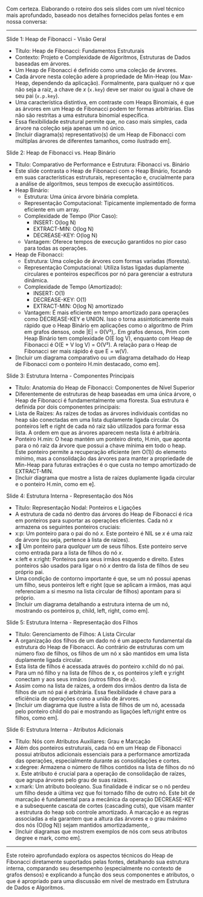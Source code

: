 Com certeza. Elaborando o roteiro dos seis slides com um nível técnico mais aprofundado, baseado nos detalhes fornecidos pelas fontes e em nossa conversa:

---

Slide 1: Heap de Fibonacci - Visão Geral

*   Título: Heap de Fibonacci: Fundamentos Estruturais
*   Contexto: Projeto e Complexidade de Algoritmos, Estruturas de Dados baseadas em árvores.
*   Um Heap de Fibonacci é definido como uma coleção de árvores.
*   Cada árvore nesta coleção adere à propriedade de Min-Heap (ou Max-Heap, dependendo da aplicação). Formalmente, para qualquer nó *x* que não seja a raiz, a chave de *x* (`x.key`) deve ser maior ou igual à chave de seu pai (`x.p.key`).
*   Uma característica distintiva, em contraste com Heaps Binomiais, é que as árvores em um Heap de Fibonacci podem ter formas arbitrárias. Elas não são restritas a uma estrutura binomial específica.
*   Essa flexibilidade estrutural permite que, no caso mais simples, cada árvore na coleção seja apenas um nó único.
*   [Incluir diagrama(s) representativo(s) de um Heap de Fibonacci com múltiplas árvores de diferentes tamanhos, como ilustrado em].

Slide 2: Heap de Fibonacci vs. Heap Binário

*   Título: Comparativo de Performance e Estrutura: Fibonacci vs. Binário
*   Este slide contrasta o Heap de Fibonacci com o Heap Binário, focando em suas características estruturais, representação e, crucialmente para a análise de algoritmos, seus tempos de execução assintóticos.
*   Heap Binário:
    *   Estrutura: Uma única árvore binária completa.
    *   Representação Computacional: Tipicamente implementado de forma eficiente em um array.
    *   Complexidade de Tempo (Pior Caso):
        *   INSERT: O(log N)
        *   EXTRACT-MIN: O(log N)
        *   DECREASE-KEY: O(log N)
    *   Vantagem: Oferece tempos de execução garantidos no pior caso para todas as operações.
*   Heap de Fibonacci:
    *   Estrutura: Uma coleção de árvores com formas variadas (floresta).
    *   Representação Computacional: Utiliza listas ligadas duplamente circulares e ponteiros específicos por nó para gerenciar a estrutura dinâmica.
    *   Complexidade de Tempo (Amortizado):
        *   INSERT: O(1)
        *   DECREASE-KEY: O(1)
        *   EXTRACT-MIN: O(log N) amortizado
    *   Vantagem: É mais eficiente em tempo amortizado para operações como DECREASE-KEY e UNION. Isso o torna assintoticamente mais rápido que o Heap Binário em aplicações como o algoritmo de Prim em grafos densos, onde |E| = Θ(V²),. Em grafos densos, Prim com Heap Binário tem complexidade O(E log V), enquanto com Heap de Fibonacci é O(E + V log V) = O(V²). A relação para o Heap de Fibonacci ser mais rápido é que E = w(V).
*   [Incluir um diagrama comparativo ou um diagrama detalhado do Heap de Fibonacci com o ponteiro H.min destacado, como em].

Slide 3: Estrutura Interna - Componentes Principais

*   Título: Anatomia do Heap de Fibonacci: Componentes de Nível Superior
*   Diferentemente de estruturas de heap baseadas em uma única árvore, o Heap de Fibonacci é fundamentalmente uma floresta. Sua estrutura é definida por dois componentes principais:
*   Lista de Raízes: As raízes de todas as árvores individuais contidas no heap são conectadas em uma lista duplamente ligada circular. Os ponteiros left e right de cada nó raiz são utilizados para formar essa lista. A ordem em que as árvores aparecem nesta lista é arbitrária.
*   Ponteiro H.min: O heap mantém um ponteiro direto, H.min, que aponta para o nó raiz da árvore que possui a chave mínima em todo o heap. Este ponteiro permite a recuperação eficiente (em O(1)) do elemento mínimo, mas a consolidação das árvores para manter a propriedade de Min-Heap para futuras extrações é o que custa no tempo amortizado de EXTRACT-MIN.
*   [Incluir diagrama que mostre a lista de raízes duplamente ligada circular e o ponteiro H.min, como em e].

Slide 4: Estrutura Interna - Representação dos Nós

*   Título: Representação Nodal: Ponteiros e Ligações
*   A estrutura de cada nó dentro das árvores do Heap de Fibonacci é rica em ponteiros para suportar as operações eficientes. Cada nó *x* armazena os seguintes ponteiros cruciais:
* x:p: Um ponteiro para o pai do nó *x*. Este ponteiro é NIL se *x* é uma raiz de árvore (ou seja, pertence à lista de raízes).
* x:child: Um ponteiro para *qualquer um* de seus filhos. Este ponteiro serve como entrada para a lista de filhos do nó *x*.
*   x:left e x:right: Ponteiros para seus irmãos esquerdo e direito. Estes ponteiros são usados para ligar o nó *x* dentro da lista de filhos de seu próprio pai.
*   Uma condição de contorno importante é que, se um nó possui apenas um filho, seus ponteiros left e right (que se aplicam a irmãos, mas aqui referenciam a si mesmo na lista circular de filhos) apontam para si próprio.
*   [Incluir um diagrama detalhando a estrutura interna de um nó, mostrando os ponteiros p, child, left, right, como em].

Slide 5: Estrutura Interna - Representação dos Filhos

*   Título: Gerenciamento de Filhos: A Lista Circular
*   A organização dos filhos de um dado nó é um aspecto fundamental da estrutura do Heap de Fibonacci. Ao contrário de estruturas com um número fixo de filhos, os filhos de um nó x são mantidos em uma lista duplamente ligada circular.
*   Esta lista de filhos é acessada através do ponteiro x:child do nó pai.
*   Para um nó filho y na lista de filhos de x, os ponteiros y:left e y:right conectam y aos seus irmãos (outros filhos de `x`).
*   Assim como na lista de raízes, a ordem dos irmãos dentro da lista de filhos de um nó pai é arbitrária. Essa flexibilidade é chave para a eficiência de operações como a união de árvores.
*   [Incluir um diagrama que ilustre a lista de filhos de um nó, acessada pelo ponteiro child do pai e mostrando as ligações left`/`right entre os filhos, como em].

Slide 6: Estrutura Interna - Atributos Adicionais

*   Título: Nós com Atributos Auxiliares: Grau e Marcação
*   Além dos ponteiros estruturais, cada nó em um Heap de Fibonacci possui atributos adicionais essenciais para a performance amortizada das operações, especialmente durante as consolidações e cortes.
*   x:degree: Armazena o número de filhos contidos na lista de filhos do nó x. Este atributo é crucial para a operação de consolidação de raízes, que agrupa árvores pelo grau de suas raízes.
*   x:mark: Um atributo booleano. Sua finalidade é indicar se o nó perdeu um filho desde a última vez que foi tornado filho de outro nó. Este bit de marcação é fundamental para a mecânica da operação DECREASE-KEY e a subsequente cascata de cortes (cascading cuts), que visam manter a estrutura do heap sob controle amortizado. A marcação e as regras associadas a ela garantem que a altura das árvores e o grau máximo dos nós (O(log N)) sejam mantidos amortizadamente,.
*   [Incluir diagramas que mostrem exemplos de nós com seus atributos degree e mark, como em].

---

Este roteiro aprofundado explora os aspectos técnicos do Heap de Fibonacci diretamente suportados pelas fontes, detalhando sua estrutura interna, comparando seu desempenho (especialmente no contexto de grafos densos) e explicando a função dos seus componentes e atributos, o que é apropriado para uma discussão em nível de mestrado em Estrutura de Dados e Algoritmos.
